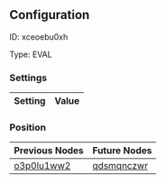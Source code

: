 # <nil>
## Configuration
ID:  xceoebu0xh

Type: EVAL 


### Settings
| Setting | Value  |
| :------------------------ | ---------------------------------------- |
 




### Position
| Previous Nodes | Future Nodes |
| :------------- | ------------ |
| [o3p0lu1ww2](./o3p0lu1ww2.md) | [qdsmqnczwr](./qdsmqnczwr.md) |